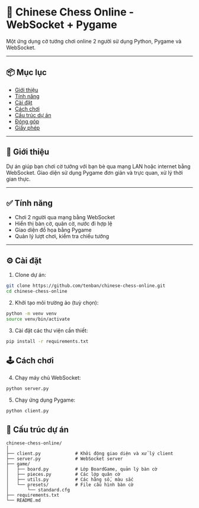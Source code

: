 # 🧠 Chinese Chess Online - WebSocket + Pygame

Một ứng dụng cờ tướng chơi online 2 người sử dụng Python, Pygame và WebSocket.

---

## 📦 Mục lục

- [Giới thiệu](#giới-thiệu)
- [Tính năng](#tính-năng)
- [Cài đặt](#cài-đặt)
- [Cách chơi](#cách-chơi)
- [Cấu trúc dự án](#cấu-trúc-dự-án)
- [Đóng góp](#đóng-góp)
- [Giấy phép](#giấy-phép)

---

## 🚀 Giới thiệu

Dự án giúp bạn chơi cờ tướng với bạn bè qua mạng LAN hoặc internet bằng WebSocket. Giao diện sử dụng Pygame đơn giản và trực quan, xử lý thời gian thực.

---

## ✅ Tính năng

- Chơi 2 người qua mạng bằng WebSocket
- Hiển thị bàn cờ, quân cờ, nước đi hợp lệ
- Giao diện đồ họa bằng Pygame
- Quản lý lượt chơi, kiểm tra chiếu tướng

---

## ⚙️ Cài đặt

1. Clone dự án:

```bash
git clone https://github.com/tenban/chinese-chess-online.git
cd chinese-chess-online
```

2. Khởi tạo môi trường ảo (tuỳ chọn):

```bash
python -m venv venv
source venv/bin/activate
```

3. Cài đặt các thư viện cần thiết:

```bash
pip install -r requirements.txt
```

## 🕹️ Cách chơi
4. Chạy máy chủ WebSocket:

```bash
python server.py
```

5. Chạy ứng dụng Pygame:

```bash
python client.py
```

## 📁 Cấu trúc dự án
```plaintext
chinese-chess-online/
│
├── client.py             # Khởi động giao diện và xử lý client
├── server.py             # WebSocket server
├── game/
│   ├── board.py          # Lớp BoardGame, quản lý bàn cờ
│   ├── pieces.py         # Các lớp quân cờ
│   ├── utils.py          # Các hằng số, màu sắc
│   └── presets/          # File cấu hình bàn cờ
│       └── standard.cfg
├── requirements.txt
└── README.md
```

